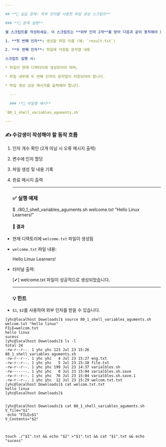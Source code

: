 ```yaml
---

## **🧪 실습 문제: 외부 인자를 사용한 파일 생성 스크립트**

### **📘 문제 설명**

쉘 스크립트를 작성하세요. 이 스크립트는 **외부 인자 2개**를 받아 다음과 같이 동작해야 합니다:

1. **첫 번째 인자**: 생성할 파일 이름 (예: `result.txt`)

2. **두 번째 인자**: 파일에 저장할 문자열 내용

스크립트 실행 시:

* 파일이 현재 디렉터리에 생성되어야 하며,

* 파일 내부에 두 번째 인자의 문자열이 저장되어야 합니다.

* 파일 생성 성공 메시지를 출력해야 합니다.

  ---

  ### **📄 파일명 예시**

`80_1_shell_variables_aguments.sh`

---
```


### **✍️ 수강생이 작성해야 할 동작 흐름**

1. 인자 개수 확인 (2개 아닐 시 오류 메시지 출력)

2. 변수에 인자 할당

3. 파일 생성 및 내용 기록

4. 완료 메시지 출력

   ---

   ### **✅ 실행 예제**

   $ ./80\_1\_shell\_variables\_aguments.sh welcome.txt "Hello Linux Learners\!"  
   

   #### **📂 결과**

* 현재 디렉토리에 `welcome.txt` 파일이 생성됨

* `welcome.txt` 파일 내용:

  Hello Linux Learners\!  
    
* 터미널 출력:

  \[✔\] welcome.txt 파일이 성공적으로 생성되었습니다.  
    
  ---

  ### **💡 힌트**

* `$1`, `$2`를 사용하여 외부 인자를 받을 수 있습니다.
```
[yhc@localhost Downloads]$ source 80_1_shell_variables_aguments.sh welcom.txt "hello linux" 
FILE=welcom.txt
hello linux
sucess
[yhc@localhost Downloads]$ ls -l 
total 24
-rw-r--r--. 1 yhc yhc 123 Jul 23 15:26 80_1_shell_variables_aguments.sh
-rw-r--r--. 1 yhc yhc   4 Jul 23 15:27 eng.txt
-rw-r--r--. 1 yhc yhc   5 Jul 23 15:18 file.txt
-rw-r--r--. 1 yhc yhc 199 Jul 23 14:37 varialbles.sh
-rw-------. 1 yhc yhc   0 Jul 23 15:04 varialbles.sh.save
-rw-r--r--. 1 yhc yhc  76 Jul 23 15:04 varialbles.sh.save.1
-rw-r--r--. 1 yhc yhc  12 Jul 23 15:29 welcom.txt.txt
[yhc@localhost Downloads]$ cat welcom.txt.txt 
hello linux
[yhc@localhost Downloads]$ 


```
```
[yhc@localhost Downloads]$ cat 80_1_shell_variables_aguments.sh 
V_file="$1"
 echo "FILE=$1"
V_Contents="$2"



touch ./"$1".txt && echo "$2" >"$1".txt && cat "$1".txt && echo "sucess"
 

```